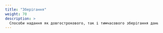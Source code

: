 ```yaml
---
title: "Зберігання"
weight: 70
description: >
  Способи надання як довгострокового, так і тимчасового зберігання даних для `Pod`ів у вашому кластері.
---
```

